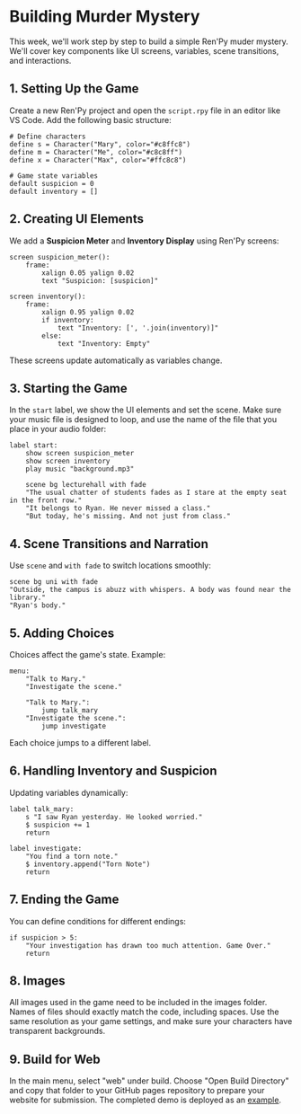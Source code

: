 # Building Murder Mystery

This week, we'll work step by step to build a simple Ren'Py muder mystery. We'll cover key components like UI screens, variables, scene transitions, and interactions.

## 1. Setting Up the Game

Create a new Ren'Py project and open the `script.rpy` file in an editor like VS Code. Add the following basic structure:

```renpy
# Define characters
define s = Character("Mary", color="#c8ffc8")
define m = Character("Me", color="#c8c8ff")
define x = Character("Max", color="#ffc8c8")

# Game state variables
default suspicion = 0
default inventory = []
```

## 2. Creating UI Elements

We add a **Suspicion Meter** and **Inventory Display** using Ren'Py screens:

```renpy
screen suspicion_meter():
    frame:
        xalign 0.05 yalign 0.02
        text "Suspicion: [suspicion]"

screen inventory():
    frame:
        xalign 0.95 yalign 0.02
        if inventory:
            text "Inventory: [', '.join(inventory)]"
        else:
            text "Inventory: Empty"
```

These screens update automatically as variables change.

## 3. Starting the Game

In the `start` label, we show the UI elements and set the scene. Make sure your music file is designed to loop, and use the name of the file that you place in your audio folder:

```renpy
label start:
    show screen suspicion_meter
    show screen inventory
    play music "background.mp3"
    
    scene bg lecturehall with fade
    "The usual chatter of students fades as I stare at the empty seat in the front row."
    "It belongs to Ryan. He never missed a class."
    "But today, he's missing. And not just from class."
```

## 4. Scene Transitions and Narration

Use `scene` and `with fade` to switch locations smoothly:

```renpy
scene bg uni with fade
"Outside, the campus is abuzz with whispers. A body was found near the library."
"Ryan's body."
```

## 5. Adding Choices

Choices affect the game's state. Example:

```renpy
menu:
    "Talk to Mary."
    "Investigate the scene."

    "Talk to Mary.":
        jump talk_mary
    "Investigate the scene.":
        jump investigate
```

Each choice jumps to a different label.

## 6. Handling Inventory and Suspicion

Updating variables dynamically:

```renpy
label talk_mary:
    s "I saw Ryan yesterday. He looked worried."
    $ suspicion += 1
    return

label investigate:
    "You find a torn note."
    $ inventory.append("Torn Note")
    return
```

## 7. Ending the Game

You can define conditions for different endings:

```renpy
if suspicion > 5:
    "Your investigation has drawn too much attention. Game Over."
    return
```

## 8. Images

All images used in the game need to be included in the images folder. Names of files should exactly match the code, including spaces. Use the same resolution as your game settings, and make sure your characters have transparent backgrounds.

## 9. Build for Web

In the main menu, select "web" under build. Choose "Open Build Directory" and copy that folder to your GitHub pages repository to prepare your website for submission. The completed demo is deployed as an [example](/renpy/).

